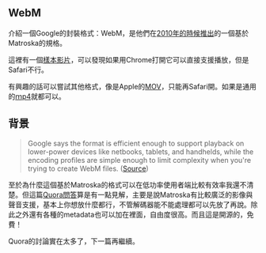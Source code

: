 ## WebM
介紹一個Google的封裝格式：WebM，是他們在[2010年的時候推出](https://www.engadget.com/2010/05/19/google-launches-open-webm-web-video-format-based-on-vp8/)的一個基於Matroska的規格。

這裡有一個[樣本影片](http://mirrors.standaloneinstaller.com/video-sample/video-sample.webm)，可以發現如果用Chrome打開它可以直接支援播放，但是Safari不行。

有興趣的話可以嘗試其他格式，像是Apple的[MOV](http://mirrors.standaloneinstaller.com/video-sample/star_trails.mov)，只能再Safari開。如果是通用的[ｍp4](http://mirrors.standaloneinstaller.com/video-sample/jellyfish-25-mbps-hd-hevc.mp4)就都可以。

## 背景
> Google says the format is efficient enough to support playback on lower-power devices like netbooks, tablets, and handhelds, while the encoding profiles are simple enough to limit complexity when you're trying to create WebM files.
([Source](https://www.engadget.com/2010/05/19/google-launches-open-webm-web-video-format-based-on-vp8/))

至於為什麼這個基於Matroska的格式可以在低功率使用者端比較有效率我還不清楚。但這篇[Quora問答](https://www.quora.com/How-do-you-choose-between-MP4-or-MKV-format)算是有一點見解，主要是說Matroska有比較廣泛的影像與聲音支援，基本上你想放什麼都行，不管解碼器能不能處理都可以先放了再說。除此之外還有各種的metadata也可以加在裡面，自由度很高。而且這是開源的，免費！

Quora的討論實在太多了，下一篇再繼續。
